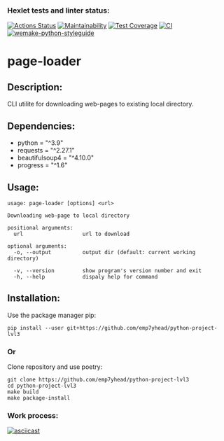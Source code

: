 ### Hexlet tests and linter status:
[![Actions Status](https://github.com/emp7yhead/python-project-lvl3/workflows/hexlet-check/badge.svg)](https://github.com/emp7yhead/python-project-lvl3/actions) 
[![Maintainability](https://api.codeclimate.com/v1/badges/8dbf515e6079dcb5e358/maintainability)](https://codeclimate.com/github/emp7yhead/python-project-lvl3/maintainability) 
[![Test Coverage](https://api.codeclimate.com/v1/badges/8dbf515e6079dcb5e358/test_coverage)](https://codeclimate.com/github/emp7yhead/python-project-lvl3/test_coverage) 
[![CI](https://github.com/emp7yhead/python-project-lvl3/actions/workflows/CI.yml/badge.svg)](https://github.com/emp7yhead/python-project-lvl3/actions/workflows/CI.yml) 
[![wemake-python-styleguide](https://img.shields.io/badge/style-wemake-000000.svg)](https://github.com/wemake-services/wemake-python-styleguide)

# page-loader
## Description:
CLI utilite for downloading web-pages to existing local directory.
## Dependencies:
- python = "^3.9"
- requests = "^2.27.1"
- beautifulsoup4 = "^4.10.0"
- progress = "^1.6"

## Usage:
```
usage: page-loader [options] <url>

Downloading web-page to local directory

positional arguments:
  url                   url to download

optional arguments:
  -o, --output          output dir (default: current working directory)

  -v, --version         show program's version number and exit
  -h, --help            dispaly help for command
```
## Installation:
Use the package manager pip:
```
pip install --user git+https://github.com/emp7yhead/python-project-lvl3
```
### Or
Clone repository and use poetry:
```
git clone https://github.com/emp7yhead/python-project-lvl3
cd python-project-lvl3
make build
make package-install
```

### Work process:
[![asciicast](https://asciinema.org/a/kbl4O04t9yU4w7iO0jWlvHYGs.svg)](https://asciinema.org/a/kbl4O04t9yU4w7iO0jWlvHYGs)